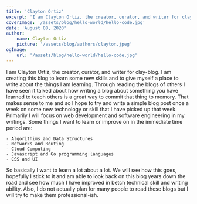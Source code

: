 ```yaml
---
title: 'Clayton Ortiz'
excerpt: 'I am Clayton Ortiz, the creator, curator, and writer for clay-blog'
coverImage: '/assets/blog/hello-world/hello-code.jpg'
date: 'August 08, 2020'
author: 
    name: Clayton Ortiz
    picture: '/assets/blog/authors/clayton.jpeg'
ogImage:
    url: '/assets/blog/hello-world/hello-code.jpg'
---
```


I am Clayton Ortiz, the creator, curator, and writer for clay-blog. I am creating this blog to learn some new skills and to give myself a place to write
about the things I am learning. Through reading the blogs of others I have seen it talked about how writing a blog about something you have learned to teach
others is a great way to commit that thing to memory. That makes sense to me and so I hope to try and write a simple blog post once a week on some new technology
or skill that I have picked up that week. Primarily I will focus on web development and software engineering in my writings. Some things I want to learn or improve
on in the immediate time period are:

    - Algorithims and Data Structures
    - Networks and Routing
    - Cloud Computing
    - Javascript and Go programming languages
    - CSS and UI

So basically I want to learn a lot about a lot. We will see how this goes, hopefully I stick to it and am able to look back on this blog years down the road and 
see how much I have improved in betch technical skill and writing ability. Also, I do not actually plan for many people to read these blogs but I will try to make them professional-ish.
